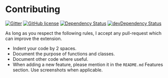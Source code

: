 # Contributing

[![Gitter](https://badges.gitter.im/bbenoist/vscode-shell.svg)][gitter] [![GitHub license](https://img.shields.io/badge/license-MIT-blue.svg)][license] [![Dependency Status](https://david-dm.org/bbenoist/vscode-shell.svg)][npm-dependencies] [![devDependency Status](https://david-dm.org/bbenoist/vscode-shell/dev-status.svg)][npm-devdependencies]


[gitter]: https://gitter.im/bbenoist/vscode-shell
[npm-dependencies]: https://david-dm.org/bbenoist/vscode-shell
[npm-devdependencies]: https://david-dm.org/bbenoist/vscode-shell#info=devDependencies
[license]: https://raw.githubusercontent.com/bbenoist/vscode-shell/master/LICENSE

As long as you respect the following rules, I accept any pull-request which can improve the extension.

* Indent your code by 2 spaces.
* Document the purpose of functions and classes.
* Document other code where useful.
* When adding a new feature, please mention it in the `README.md` Features section. Use screenshots when applicable.
